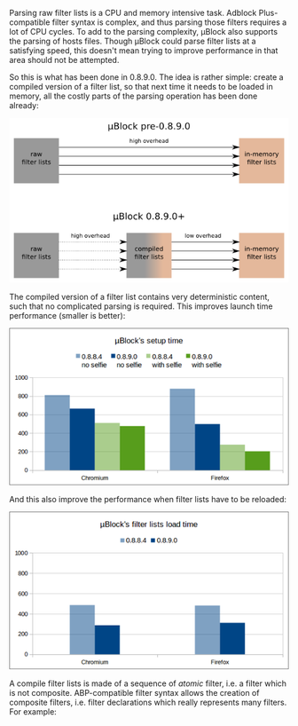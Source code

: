 Parsing raw filter lists is a CPU and memory intensive task. Adblock Plus-compatible filter syntax is complex, and thus parsing those filters requires a lot of CPU cycles. To add to the parsing complexity, µBlock also supports the parsing of hosts files. Though µBlock could parse filter lists at a satisfying speed, this doesn't mean trying to improve performance in that area should not be attempted.

So this is what has been done in 0.8.9.0. The idea is rather simple: create a compiled version of a filter list, so that next time it needs to be loaded in memory, all the costly parts of the parsing operation has been done already:

![Figure 1](https://raw.githubusercontent.com/gorhill/uBlock/master/doc/benchmarks/setup-performance-internals.png)

The compiled version of a filter list contains very deterministic content, such that no complicated parsing is required. This improves launch time performance (smaller is better):

![Figure 2](https://raw.githubusercontent.com/gorhill/uBlock/master/doc/benchmarks/setup-performance-0.8.9.0.png)

And this also improve the performance when filter lists have to be reloaded:

![Figure 3](https://raw.githubusercontent.com/gorhill/uBlock/master/doc/benchmarks/filters-load-performance-0.8.9.0.png)

A compile filter lists is made of a sequence of _atomic_ filter, i.e. a filter which is not composite. ABP-compatible filter syntax allows the creation of composite filters, i.e. filter declarations which really represents many filters. For example:

    